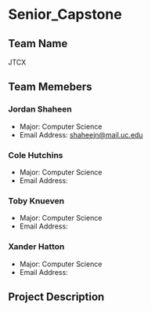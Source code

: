 # Senior_Capstone

## Team Name
JTCX

## Team Memebers
### Jordan Shaheen
- Major: Computer Science
- Email Address: shaheejn@mail.uc.edu
### Cole Hutchins
- Major: Computer Science
- Email Address:
### Toby Knueven
- Major: Computer Science
- Email Address:
### Xander Hatton
- Major: Computer Science
- Email Address: 

## Project Description
